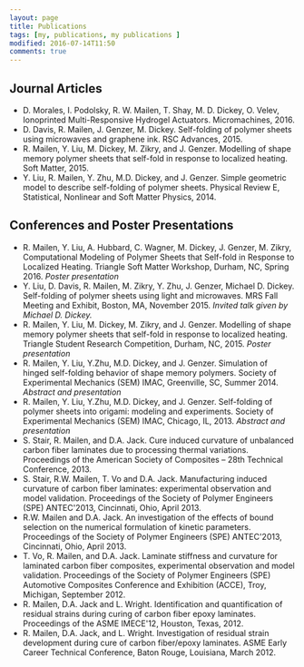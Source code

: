 ```yaml
---
layout: page
title: Publications
tags: [my, publications, my publications ]
modified: 2016-07-14T11:50
comments: true
---
```

## Journal Articles
* D. Morales, I. Podolsky, R. W. Mailen, T. Shay, M. D. Dickey, O. Velev, Ionoprinted Multi-Responsive Hydrogel Actuators. Micromachines, 2016.
* D. Davis, R. Mailen, J. Genzer, M. Dickey. Self-folding of polymer sheets using microwaves and graphene ink. RSC Advances, 2015.
* R. Mailen, Y. Liu, M. Dickey, M. Zikry, and J. Genzer. Modelling of shape memory polymer sheets that self-fold in response to localized heating. Soft Matter, 2015.
* Y. Liu, R. Mailen, Y. Zhu, M.D. Dickey, and J. Genzer. Simple geometric model to describe self-folding of polymer sheets. Physical Review E, Statistical, Nonlinear and Soft Matter Physics, 2014.

## Conferences and Poster Presentations
*	R. Mailen, Y. Liu, A. Hubbard, C. Wagner, M. Dickey, J. Genzer, M. Zikry, Computational Modeling of Polymer Sheets that Self-fold in Response to Localized Heating. Triangle Soft Matter Workshop, Durham, NC, Spring 2016. *Poster presentation*
*	Y. Liu, D. Davis, R. Mailen, M. Zikry, Y. Zhu, J. Genzer, Michael D. Dickey. Self-folding of polymer sheets using light and microwaves. MRS Fall Meeting and Exhibit, Boston, MA, November 2015. *Invited talk given by Michael D. Dickey.*
*	R. Mailen, Y. Liu, M. Dickey, M. Zikry, and J. Genzer. Modelling of shape memory polymer sheets that self-fold in response to localized heating. Triangle Student Research Competition, Durham, NC, 2015. *Poster presentation*
*	R. Mailen, Y. Liu, Y.Zhu, M.D. Dickey, and J. Genzer. Simulation of hinged self-folding behavior of shape memory polymers. Society of Experimental Mechanics (SEM) IMAC, Greenville, SC, Summer 2014. *Abstract and presentation*
*	R. Mailen, Y. Liu, Y.Zhu, M.D. Dickey, and J. Genzer. Self-folding of polymer sheets into origami: modeling and experiments. Society of Experimental Mechanics (SEM) IMAC, Chicago, IL, 2013. *Abstract and presentation*
*	S. Stair, R. Mailen, and D.A. Jack. Cure induced curvature of unbalanced carbon fiber laminates due to processing thermal variations. Proceedings of the American Society of Composites – 28th Technical Conference, 2013.
*	S. Stair, R.W. Mailen, T. Vo and D.A. Jack. Manufacturing induced curvature of carbon fiber laminates: experimental observation and model validation. Proceedings of the Society of Polymer Engineers (SPE) ANTEC'2013, Cincinnati, Ohio, April 2013.
*	R.W. Mailen and D.A. Jack. An investigation of the effects of bound selection on the numerical formulation of kinetic parameters. Proceedings of the Society of Polymer Engineers (SPE) ANTEC'2013, Cincinnati, Ohio, April 2013.
*	T. Vo, R. Mailen, and D.A. Jack. Laminate stiffness and curvature for laminated carbon fiber composites, experimental observation and model validation. Proceedings of the Society of Polymer Engineers (SPE) Automotive Composites Conference and Exhibition (ACCE), Troy, Michigan, September 2012.
*	R. Mailen, D.A. Jack and L. Wright. Identification and quantification of residual strains during curing of carbon fiber epoxy laminates. Proceedings of the ASME IMECE'12, Houston, Texas, 2012.
*	R. Mailen, D.A. Jack, and L. Wright. Investigation of residual strain development during cure of carbon fiber/epoxy laminates. ASME Early Career Technical Conference, Baton Rouge, Louisiana, March 2012.
